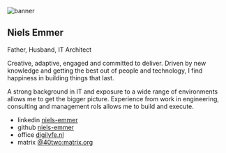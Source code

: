 ![banner](https://niels-emmer.github.io/niels-emmer-banner.png "Niels Emmer - Banner pic")

## Niels Emmer

Father, Husband, IT Architect

Creative, adaptive, engaged and committed to deliver. Driven by new knowledge and getting the best out of people and technology, I find happiness in building things that last.

A strong background in IT and exposure to a wide range of environments allows me to get the bigger picture. Experience from work in engineering, consulting and management rols allows me to build and execute.

* linkedin [niels-emmer](https://www.linkedin.com/in/niels-emmer/)
* github [niels-emmer](https://github.com/niels-emmer)
* office [digilyfe.nl](https://digilyfe.nl/)
* matrix [@40two:matrix.org](https://matrix.to/#/@40two:matrix.org)
